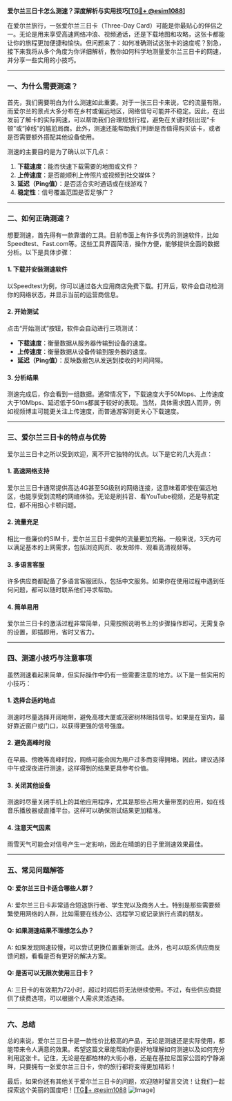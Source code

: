 **爱尔兰三日卡怎么测速？深度解析与实用技巧[[TG💪+ @esim1088](https://t.me/s/esim1088)]**

在爱尔兰旅行，一张爱尔兰三日卡（Three-Day Card）可能是你最贴心的伴侣之一。无论是用来享受高速网络冲浪、视频通话，还是下载地图和攻略，这张卡都能让你的旅程更加便捷和愉快。但问题来了：如何准确测试这张卡的速度呢？别急，接下来我将从多个角度为你详细解析，教你如何科学地测量爱尔兰三日卡的网速，并分享一些实用的小技巧。

---

### 一、为什么需要测速？

首先，我们需要明白为什么测速如此重要。对于一张三日卡来说，它的流量有限，而爱尔兰的景点大多分布在乡村或偏远地区，网络信号可能并不稳定。因此，在出发前了解卡的实际网速，可以帮助我们合理规划行程，避免在关键时刻出现“卡顿”或“掉线”的尴尬局面。此外，测速还能帮助我们判断是否值得购买该卡，或者是否需要额外搭配其他设备使用。

测速的主要目的是为了确认以下几点：
1. **下载速度**：能否快速下载需要的地图或文件？
2. **上传速度**：是否能顺利上传照片或视频到社交媒体？
3. **延迟（Ping值）**：是否适合实时通话或在线游戏？
4. **稳定性**：信号覆盖范围是否足够广？

---

### 二、如何正确测速？

想要测速，首先得有一款靠谱的工具。目前市面上有许多优秀的测速软件，比如Speedtest、Fast.com等。这些工具界面简洁，操作方便，能够提供全面的数据分析。以下是具体步骤：

#### 1. 下载并安装测速软件
以Speedtest为例，你可以通过各大应用商店免费下载。打开后，软件会自动检测你的网络状态，并显示当前的运营商信息。

#### 2. 开始测试
点击“开始测试”按钮，软件会自动进行三项测试：
- **下载速度**：衡量数据从服务器传输到设备的速度。
- **上传速度**：衡量数据从设备传输到服务器的速度。
- **延迟（Ping值）**：反映数据包从发送到接收的时间间隔。

#### 3. 分析结果
测速完成后，你会看到一组数据。通常情况下，下载速度大于50Mbps、上传速度大于10Mbps、延迟低于50ms都属于较好的表现。当然，具体需求因人而异，例如视频博主可能更关注上传速度，而普通游客则更关心下载速度。

---

### 三、爱尔兰三日卡的特点与优势

爱尔兰三日卡之所以受到欢迎，离不开它独特的优点。以下是它的几大亮点：

#### 1. 高速网络支持
爱尔兰三日卡通常提供高达4G甚至5G级别的网络连接，这意味着即使在偏远地区，也能享受到流畅的网络体验。无论是刷抖音、看YouTube视频，还是导航定位，都不用担心卡顿问题。

#### 2. 流量充足
相比一些廉价的SIM卡，爱尔兰三日卡提供的流量更加充裕。一般来说，3天内可以满足基本的上网需求，包括浏览网页、收发邮件、观看高清视频等。

#### 3. 多语言客服
许多供应商都配备了多语言客服团队，包括中文服务。如果你在使用过程中遇到任何问题，都可以随时联系他们寻求帮助。

#### 4. 简单易用
爱尔兰三日卡的激活过程非常简单，只需按照说明书上的步骤操作即可。无需复杂的设置，即插即用，省时又省力。

---

### 四、测速小技巧与注意事项

虽然测速看起来简单，但实际操作中仍有一些需要注意的地方。以下是一些实用的小技巧：

#### 1. 选择合适的地点
测速时尽量选择开阔地带，避免高楼大厦或茂密树林阻挡信号。如果是在室内，最好靠近窗户或门口，以获得更强的信号强度。

#### 2. 避免高峰时段
在早晨、傍晚等高峰时段，网络可能会因为用户过多而变得拥堵。因此，建议选择中午或深夜进行测速，这样得到的结果更具参考价值。

#### 3. 关闭其他设备
测速时尽量关闭手机上的其他应用程序，尤其是那些占用大量带宽的应用，如在线音乐播放器或直播平台。这样可以确保测试结果更加精准。

#### 4. 注意天气因素
雨雪天气可能会对信号产生一定影响，因此在晴朗的日子里测速效果最佳。

---

### 五、常见问题解答

#### Q: 爱尔兰三日卡适合哪些人群？
A: 爱尔兰三日卡非常适合短途旅行者、学生党以及商务人士。特别是那些需要频繁使用网络的人群，比如需要在线办公、远程学习或记录旅行点滴的朋友。

#### Q: 如果测速结果不理想怎么办？
A: 如果发现网速较慢，可以尝试更换位置重新测试。此外，也可以联系供应商反馈问题，看看是否有更好的解决方案。

#### Q: 是否可以无限次使用三日卡？
A: 三日卡的有效期为72小时，超过时间后将无法继续使用。不过，有些供应商提供了续费选项，可以根据个人需求灵活选择。

---

### 六、总结

总的来说，爱尔兰三日卡是一款性价比极高的产品，无论是测速还是实际使用，都能带来令人满意的效果。希望这篇文章能帮助你更好地理解如何测速以及如何充分利用这张卡。记住，无论是在都柏林的大街小巷，还是在基拉尼国家公园的宁静湖畔，只要拥有一张爱尔兰三日卡，你的旅行都将变得更加精彩！

最后，如果你还有其他关于爱尔兰三日卡的问题，欢迎随时留言交流！让我们一起探索这个美丽的国度吧！[[TG💪+ @esim1088](https://t.me/s/esim1088) ![Image](https://i.postimg.cc/4NQfJmqS/Snipaste-2025-05-13-00-14-12.png)]